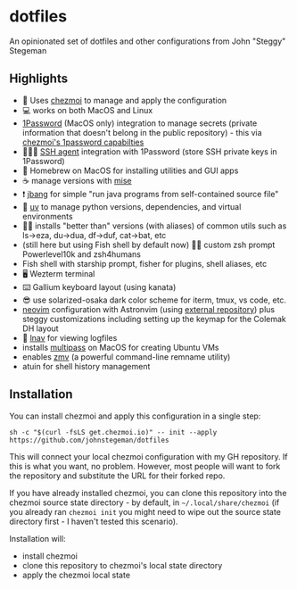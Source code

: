 # dotfiles

An opinionated set of dotfiles and other configurations from John "Steggy" Stegeman

## Highlights

- 🚀 Uses [chezmoi](https://github.com/twpayne/chezmoi) to manage and apply the configuration
- 💻 works on both MacOS and Linux
- [1Password](https://1password.com) (MacOS only) integration to manage secrets (private information that doesn't belong in the public repository) - this via [chezmoi's 1password capabilties](https://www.chezmoi.io/user-guide/password-managers/1password/)
- 🕵🏽‍♀️ [SSH agent](https://developer.1password.com/docs/ssh/) integration with 1Password (store SSH private keys in 1Password)
- 🍺 Homebrew on MacOS for installing utilities and GUI apps
- ☕️ manage versions with [mise](https://mise.jdx.dev/)
- ❗️ [jbang](https://www.jbang.dev/) for simple "run java programs from self-contained source file"
- 🐍 [uv](https://docs.astral.sh/uv/) to manage python versions, dependencies, and virtual environments
- 👍🏽 installs "better than" versions (with aliases) of common utils such as ls->eza, du->dua, df->duf, cat->bat, etc
- (still here but using Fish shell by default now) 🕺🏽 custom zsh prompt Powerlevel10k and zsh4humans
- Fish shell with starship prompt, fisher for plugins, shell aliases, etc
- 🖥️ Wezterm terminal
- ⌨️ Gallium keyboard layout (using kanata)
- 😎 use solarized-osaka dark color scheme for iterm, tmux, vs code, etc.
- [neovim](https://neovim.io/) configuration with Astronvim (using [external repository](https://github.com/johnstegeman/nvim_astrov4)) plus steggy customizations including setting up the keymap for the Colemak DH layout
- 📑 [lnav](https://lnav.org/) for viewing logfiles
- installs [multipass](https://multipass.run) on MacOS for creating Ubuntu VMs
- enables [zmv](https://blog.smittytone.net/2021/04/03/how-to-use-zmv-z-shell-super-smart-file-renamer/) (a powerful command-line remname utility)
- atuin for shell history management


## Installation

You can install chezmoi and apply this configuration in a single step:

```
sh -c "$(curl -fsLS get.chezmoi.io)" -- init --apply https://github.com/johnstegeman/dotfiles
```

This will connect your local chezmoi configuration with my GH repository. If this is what you want, no problem. However, most people will want to fork the repository and substitute the URL for their forked repo.

If you have already installed chezmoi, you can clone this repository into the chezmoi source state directory - by default, in `~/.local/share/chezmoi` (if you already ran `chezmoi init` you might need to wipe out the source state directory first - I haven't tested this scenario).

Installation will:

- install chezmoi
- clone this repository to chezmoi's local state directory
- apply the chezmoi local state

